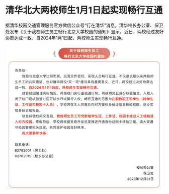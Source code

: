 # 清华北大两校师生1月1日起实现畅行互通

据清华校园交通管理服务官方微信公众号“行在清华”消息，清华校长办公室、保卫处发布《关于我校师生员工畅行北京大学校园的通知》显示，近日，两校经过友好协商达成一致，自2024年1月1日起，两校师生实现畅行互通。

![e2fdb30e7cec4dea8251357d84869a01.jpg](https://raw.githubusercontent.com/qqhsx/qqnews_image/main/2024/01/01/清华北大两校师生1月1日起实现畅行互通/e2fdb30e7cec4dea8251357d84869a01.jpg)

